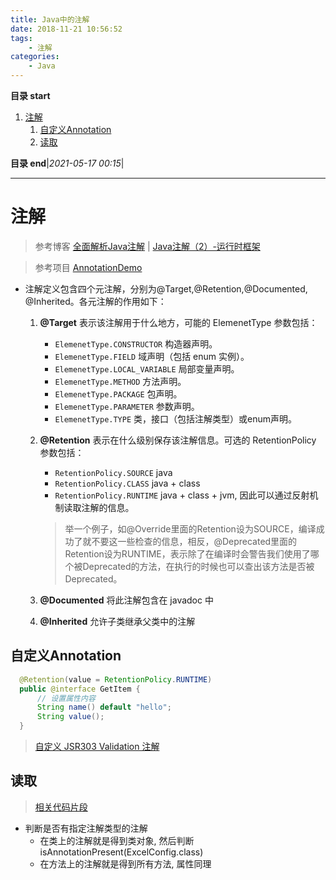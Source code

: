 ```yaml
---
title: Java中的注解
date: 2018-11-21 10:56:52
tags: 
    - 注解
categories: 
    - Java
---
```


**目录 start**

1. [注解](#注解)
    1. [自定义Annotation](#自定义annotation)
    1. [读取](#读取)

**目录 end**|_2021-05-17 00:15_|
****************************************
# 注解

> 参考博客 [全面解析Java注解](http://blog.csdn.net/chenxiang0207/article/details/8193980) | [Java注解（2）-运行时框架](http://blog.csdn.net/duo2005duo/article/details/50511476)

> 参考项目 [AnnotationDemo](https://github.com/zhuifengshen/AnnotationDemo)

- 注解定义包含四个元注解，分别为@Target,@Retention,@Documented, @Inherited。各元注解的作用如下：
    1. **@Target** 表示该注解用于什么地方，可能的 ElemenetType 参数包括：
        - `ElemenetType.CONSTRUCTOR` 构造器声明。
        - `ElemenetType.FIELD` 域声明（包括 enum 实例）。
        - `ElemenetType.LOCAL_VARIABLE` 局部变量声明。
        - `ElemenetType.METHOD` 方法声明。
        - `ElemenetType.PACKAGE` 包声明。
        - `ElemenetType.PARAMETER` 参数声明。
        - `ElemenetType.TYPE` 类，接口（包括注解类型）或enum声明。

    1. **@Retention**  表示在什么级别保存该注解信息。可选的 RetentionPolicy 参数包括：
        - `RetentionPolicy.SOURCE`  java
        - `RetentionPolicy.CLASS`   java + class
        - `RetentionPolicy.RUNTIME` java + class + jvm, 因此可以通过反射机制读取注解的信息。

        > 举一个例子，如@Override里面的Retention设为SOURCE，编译成功了就不要这一些检查的信息，相反，@Deprecated里面的Retention设为RUNTIME，表示除了在编译时会警告我们使用了哪个被Deprecated的方法，在执行的时候也可以查出该方法是否被Deprecated。

    1. **@Documented**  将此注解包含在 javadoc 中

    1. **@Inherited**  允许子类继承父类中的注解

## 自定义Annotation

```java
  @Retention(value = RetentionPolicy.RUNTIME)
  public @interface GetItem {
      // 设置属性内容
      String name() default "hello";
      String value();
  }
```

> [自定义 JSR303 Validation 注解](https://github.com/Kuangcp/JavaBase/tree/master/web/src/main/java/com/github/kuangcp/validation)

## 读取
> [相关代码片段](https://gitee.com/gin9/codes/s148mbplxo06qgn25d3wc23)

- 判断是否有指定注解类型的注解
    - 在类上的注解就是得到类对象, 然后判断 isAnnotationPresent(ExcelConfig.class)
    - 在方法上的注解就是得到所有方法, 属性同理

